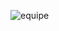 ![equipe](https://user-images.githubusercontent.com/112189073/236238689-59a95b81-9efd-4113-ab57-2c839b6048cc.png)
